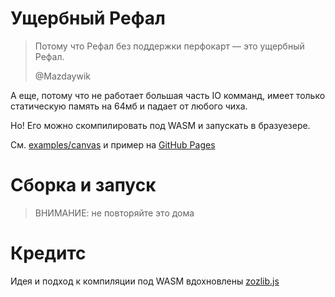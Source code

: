 # Ущербный Рефал

> Потому что Рефал без поддержки перфокарт — это ущербный Рефал.
>
> @Mazdaywik

А еще, потому что не работает большая часть IO комманд, имеет только статическую память на 64мб и падает от любого чиха.


Но! Его можно скомпилировать под WASM и запускать в бразуезере.

См. [examples/canvas](./examples/canvas/) и пример на [GitHub Pages](https://butvinm.github.io/lame-refal/)

# Сборка и запуск

> ВНИМАНИЕ: не повторяйте это дома

# Кредитс

Идея и подход к компиляции под WASM вдохновлены [zozlib.js](https://github.com/tsoding/zozlib.js)
